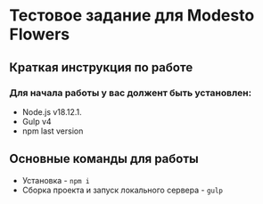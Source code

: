 # Тестовое задание для Modesto Flowers
## Краткая инструкция по работе
### Для начала работы у вас должент быть установлен:
* Node.js v18.12.1.
* Gulp v4
* npm last version
## Основные команды для работы
* Установка - `npm i`
* Сборка проекта и запуск локального сервера - `gulp`


